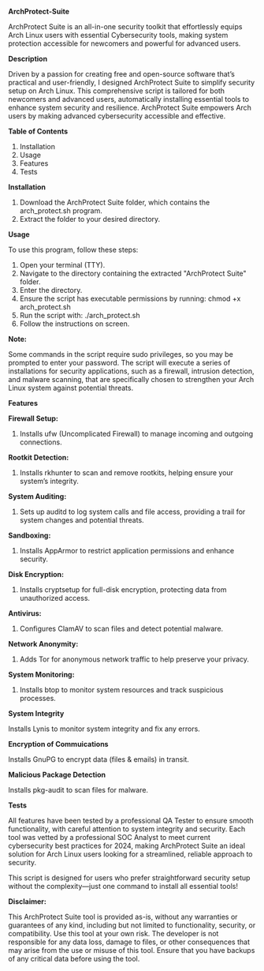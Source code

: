 **ArchProtect-Suite**

ArchProtect Suite is an all-in-one security toolkit that effortlessly equips Arch Linux users with essential Cybersecurity tools, making system protection accessible for newcomers and powerful for advanced users.

**Description**

Driven by a passion for creating free and open-source software that’s practical and user-friendly, I designed ArchProtect Suite to simplify security setup on Arch Linux. This comprehensive script is tailored for both newcomers and advanced users, automatically installing essential tools to enhance system security and resilience. ArchProtect Suite empowers Arch users by making advanced cybersecurity accessible and effective.

**Table of Contents**

1. Installation
2. Usage
3. Features
4. Tests


**Installation**

1. Download the ArchProtect Suite folder, which contains the arch_protect.sh program.
2. Extract the folder to your desired directory.

**Usage**

To use this program, follow these steps:

1. Open your terminal (TTY).
2. Navigate to the directory containing the extracted "ArchProtect Suite" folder.
3. Enter the directory.
4. Ensure the script has executable permissions by running: chmod +x arch_protect.sh
5. Run the script with: ./arch_protect.sh
6. Follow the instructions on screen.

**Note:**

Some commands in the script require sudo privileges, so you may be prompted to enter your password. The script will execute a series of installations for security applications, such as a firewall, intrusion detection, and malware scanning, that are specifically chosen to strengthen your Arch Linux system against potential threats.

**Features**

**Firewall Setup:**

1. Installs ufw (Uncomplicated Firewall) to manage incoming and outgoing connections.

**Rootkit Detection:** 

1. Installs rkhunter to scan and remove rootkits, helping ensure your system’s integrity.

**System Auditing:**

1. Sets up auditd to log system calls and file access, providing a trail for system changes and potential threats.

**Sandboxing:**

1. Installs AppArmor to restrict application permissions and enhance security.

**Disk Encryption:**

1. Installs cryptsetup for full-disk encryption, protecting data from unauthorized access.

**Antivirus:**

1. Configures ClamAV to scan files and detect potential malware.

**Network Anonymity:** 

1. Adds Tor for anonymous network traffic to help preserve your privacy.

**System Monitoring:**

1. Installs btop to monitor system resources and track suspicious processes.

**System Integrity**

Installs Lynis to monitor system integrity and fix any errors.

**Encryption of Commuications**

Installs GnuPG to encrypt data (files & emails) in transit.

**Malicious Package Detection**

Installs pkg-audit to scan files for malware.

**Tests**

All features have been tested by a professional QA Tester to ensure smooth functionality, with careful attention to system integrity and security. Each tool was vetted by a professional SOC Analyst to meet current cybersecurity best practices for 2024, making ArchProtect Suite an ideal solution for Arch Linux users looking for a streamlined, reliable approach to security.

This script is designed for users who prefer straightforward security setup without the complexity—just one command to install all essential tools!

**Disclaimer:** 

This ArchProtect Suite tool is provided as-is, without any warranties or guarantees of any kind, including but not limited to functionality, security, or compatibility. Use this tool at your own risk. The developer is not responsible for any data loss, damage to files, or other consequences that may arise from the use or misuse of this tool. Ensure that you have backups of any critical data before using the tool.
